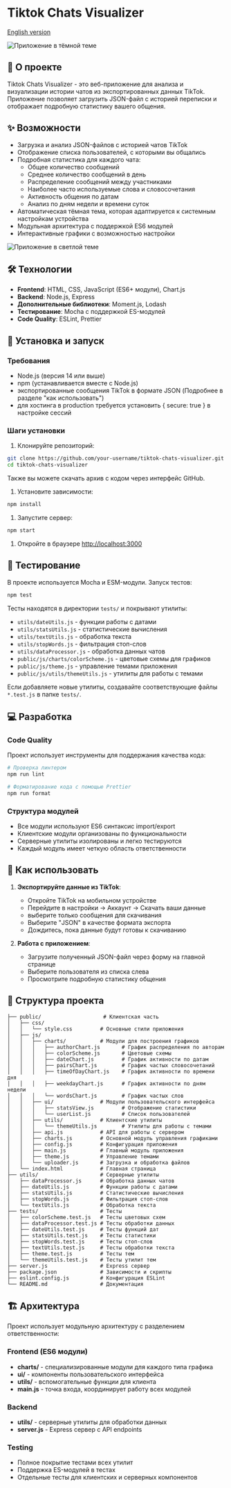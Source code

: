 # Tiktok Chats Visualizer

[English version](./README.en.md)

![Приложение в тёмной теме](https://github.com/user-attachments/assets/f8ddb96b-2332-412a-893d-72cf20a82f3c)

## 📱 О проекте

Tiktok Chats Visualizer - это веб-приложение для анализа и визуализации истории чатов из экспортированных данных TikTok. Приложение позволяет загрузить JSON-файл с историей переписки и отображает подробную статистику вашего общения.

## ✨ Возможности

- Загрузка и анализ JSON-файлов с историей чатов TikTok
- Отображение списка пользователей, с которыми вы общались
- Подробная статистика для каждого чата:
  - Общее количество сообщений
  - Среднее количество сообщений в день
  - Распределение сообщений между участниками
  - Наиболее часто используемые слова и словосочетания
  - Активность общения по датам
  - Анализ по дням недели и времени суток
- Автоматическая тёмная тема, которая адаптируется к системным настройкам устройства
- Модульная архитектура с поддержкой ES6 модулей
- Интерактивные графики с возможностью настройки

![Приложение в светлой теме](https://github.com/user-attachments/assets/40b53f56-eea8-499d-a132-c1fd4a5ebe94)

## 🛠 Технологии

- **Frontend**: HTML, CSS, JavaScript (ES6+ модули), Chart.js
- **Backend**: Node.js, Express
- **Дополнительные библиотеки**: Moment.js, Lodash
- **Тестирование**: Mocha с поддержкой ES-модулей
- **Code Quality**: ESLint, Prettier

## 🚀 Установка и запуск

### Требования

- Node.js (версия 14 или выше)
- npm (устанавливается вместе с Node.js)
- экспортированные сообщения TikTok в формате JSON (Подробнее в разделе "как использовать")
- для хостинга в production требуется установить { secure: true } в настройке сессий

### Шаги установки

1. Клонируйте репозиторий:

```bash
git clone https://github.com/your-username/tiktok-chats-visualizer.git
cd tiktok-chats-visualizer
```

Также вы можете скачать архив с кодом через интерфейс GitHub.

1. Установите зависимости:

```bash
npm install
```

1. Запустите сервер:

```bash
npm start
```

1. Откройте в браузере <http://localhost:3000>

## 🧪 Тестирование

В проекте используется Mocha и ESM-модули. Запуск тестов:

```bash
npm test
```

Тесты находятся в директории `tests/` и покрывают утилиты:

- `utils/dateUtils.js` - функции работы с датами
- `utils/statsUtils.js` - статистические вычисления
- `utils/textUtils.js` - обработка текста
- `utils/stopWords.js` - фильтрация стоп-слов
- `utils/dataProcessor.js` - обработка данных чатов
- `public/js/charts/colorScheme.js` - цветовые схемы для графиков
- `public/js/theme.js` - управление темами приложения
- `public/js/utils/themeUtils.js` - утилиты для работы с темами

Если добавляете новые утилиты, создавайте соответствующие файлы `*.test.js` в папке `tests/`.

## 💻 Разработка

### Code Quality

Проект использует инструменты для поддержания качества кода:

```bash
# Проверка линтером
npm run lint

# Форматирование кода с помощью Prettier
npm run format
```

### Структура модулей

- Все модули используют ES6 синтаксис import/export
- Клиентские модули организованы по функциональности
- Серверные утилиты изолированы и легко тестируются
- Каждый модуль имеет четкую область ответственности

## 📖 Как использовать

1. **Экспортируйте данные из TikTok**:
   - Откройте TikTok на мобильном устройстве
   - Перейдите в настройки → Аккаунт → Скачать ваши данные
   - выберите только сообщения для скачивания
   - Выберите "JSON" в качестве формата экспорта
   - Дождитесь, пока данные будут готовы к скачиванию

2. **Работа с приложением**:
   - Загрузите полученный JSON-файл через форму на главной странице
   - Выберите пользователя из списка слева
   - Просмотрите подробную статистику общения

## 🧩 Структура проекта

```text
├── public/                    # Клиентская часть
│   ├── css/
│   │   └── style.css         # Основные стили приложения
│   ├── js/
│   │   ├── charts/           # Модули для построения графиков
│   │   │   ├── authorChart.js       # График распределения по авторам
│   │   │   ├── colorScheme.js       # Цветовые схемы
│   │   │   ├── dateChart.js         # График активности по датам
│   │   │   ├── pairsChart.js        # График частых словосочетаний
│   │   │   ├── timeOfDayChart.js    # График активности по времени дня
│   │   │   ├── weekdayChart.js      # График активности по дням недели
│   │   │   └── wordsChart.js        # График частых слов
│   │   ├── ui/               # Модули пользовательского интерфейса
│   │   │   ├── statsView.js         # Отображение статистики
│   │   │   └── userList.js          # Список пользователей
│   │   ├── utils/            # Клиентские утилиты
│   │   │   └── themeUtils.js        # Утилиты для работы с темами
│   │   ├── api.js            # API для работы с сервером
│   │   ├── charts.js         # Основной модуль управления графиками
│   │   ├── config.js         # Конфигурация приложения
│   │   ├── main.js           # Главный модуль приложения
│   │   ├── theme.js          # Управление темами
│   │   └── uploader.js       # Загрузка и обработка файлов
│   └── index.html            # Главная страница
├── utils/                    # Серверные утилиты
│   ├── dataProcessor.js      # Обработка данных чатов
│   ├── dateUtils.js          # Функции работы с датами
│   ├── statsUtils.js         # Статистические вычисления
│   ├── stopWords.js          # Фильтрация стоп-слов
│   └── textUtils.js          # Обработка текста
├── tests/                    # Тесты
│   ├── colorScheme.test.js   # Тесты цветовых схем
│   ├── dataProcessor.test.js # Тесты обработки данных
│   ├── dateUtils.test.js     # Тесты функций дат
│   ├── statsUtils.test.js    # Тесты статистики
│   ├── stopWords.test.js     # Тесты стоп-слов
│   ├── textUtils.test.js     # Тесты обработки текста
│   ├── theme.test.js         # Тесты тем
│   └── themeUtils.test.js    # Тесты утилит тем
├── server.js                 # Express сервер
├── package.json              # Зависимости и скрипты
├── eslint.config.js          # Конфигурация ESLint
└── README.md                 # Документация
```

## 🏗 Архитектура

Проект использует модульную архитектуру с разделением ответственности:

### Frontend (ES6 модули)

- **charts/** - специализированные модули для каждого типа графика
- **ui/** - компоненты пользовательского интерфейса
- **utils/** - вспомогательные функции для клиента
- **main.js** - точка входа, координирует работу всех модулей

### Backend

- **utils/** - серверные утилиты для обработки данных
- **server.js** - Express сервер с API endpoints

### Testing

- Полное покрытие тестами всех утилит
- Поддержка ES-модулей в тестах
- Отдельные тесты для клиентских и серверных компонентов
